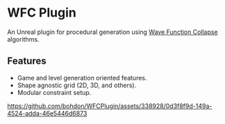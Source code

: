 # WFC Plugin
An Unreal plugin for procedural generation using [Wave Function Collapse](https://github.com/mxgmn/WaveFunctionCollapse) algorithms.

## Features
- Game and level generation oriented features.
- Shape agnostic grid (2D, 3D, and others).
- Modular constraint setup.

https://github.com/bohdon/WFCPlugin/assets/338928/0d3f8f9d-149a-4524-adda-46e5446d6873

